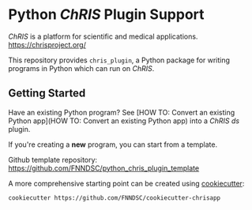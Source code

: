 # Python _ChRIS_ Plugin Support

_ChRIS_ is a platform for scientific and medical applications.
https://chrisproject.org/

This repository provides `chris_plugin`, a Python package for writing
programs in Python which can run on _ChRIS_.

## Getting Started

Have an existing Python program? See
[HOW TO: Convert an existing Python app](HOW TO: Convert an existing Python app)
into a _ChRIS_ _ds_ plugin.

If you're creating a **new** program,
you can start from a template.

Github template repository: https://github.com/FNNDSC/python_chris_plugin_template

A more comprehensive starting point can be created using
[cookiecutter](https://cookiecutter.readthedocs.io):

```shell
cookiecutter https://github.com/FNNDSC/cookiecutter-chrisapp
```

